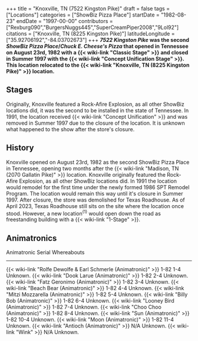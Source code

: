 +++
title = "Knoxville, TN (7522 Kingston Pike)"
draft = false
tags = ["Locations"]
categories = ["ShowBiz Pizza Place"]
startDate = "1982-08-23"
endDate = "1997-00-00"
contributors = ["Rexburg090","BurgersNuggs445","SuperCreamPiper2008","9Lol92"]
citations = ["Knoxville, TN (8225 Kingston Pike)"]
latitudeLongitude = ["35.92706192","-84.03702673"]
+++
***7522 Kingston Pike* was the second *ShowBiz Pizza Place*/*Chuck E. Cheese's Pizza* that opened in Tennessee on August 23rd, 1982 with a {{< wiki-link "Classic Stage" >}} and closed in Summer 1997 with the {{< wiki-link "Concept Unification Stage" >}}.
This location relocated to the {{< wiki-link "Knoxville, TN (8225 Kingston Pike)" >}} location.**

## Stages

Originally, Knoxville featured a Rock-Afire Explosion, as all other ShowBiz locations did, it was the second to be installed in the state of Tennessee. In 1991, the location received {{< wiki-link "Concept Unification" >}} and was removed in Summer 1997 due to the closure of the location. It is unknown what happened to the show after the store's closure.

## History

Knoxville opened on August 23rd, 1982 as the second ShowBiz Pizza Place in Tennessee, opening two months after the {{< wiki-link "Madison, TN (2070 Gallatin Pike)" >}} location. Knoxville originally featured the Rock-Afire Explosion, as all other ShowBiz locations did.
In 1991 the location would remodel for the first time under the newly formed 1986 SPT Remodel Program. The location would remain this way until it's closure in Summer 1997.
After closure, the store was demolished for Texas Roadhouse. As of April 2023, Texas Roadhouse still sits on the site where the location once stood. However, a new location<sup>(1)</sup> would open down the road as freestanding building with a {{< wiki-link "1-Stage" >}}.

## Animatronics

  Animatronic                                                           Serial      Whereabouts
  --------------------------------------------------------------------- ----------- -------------
  {{< wiki-link "Rolfe Dewolfe & Earl Schmerle (Animatronic)" >}}   1-82 1-4    Unknown.
  {{< wiki-link "Dook Larue (Animatronic)" >}}                      1-82 2-4    Unknown.
  {{< wiki-link "Fatz Geronimo (Animatronic)" >}}                   1-82 3-4    Unknown.
  {{< wiki-link "Beach Bear (Animatronic)" >}}                      1-82 4-4    Unknown.
  {{< wiki-link "Mitzi Mozzarella (Animatronic)" >}}                1-82 5-4    Unknown.
  {{< wiki-link "Billy Bob (Animatronic)" >}}                       1-82 6-4    Unknown.
  {{< wiki-link "Looney Bird (Animatronic)" >}}                     1-82 7-4    Unknown.
  {{< wiki-link "Choo Choo (Animatronic)" >}}                       1-82 8-4    Unknown.
  {{< wiki-link "Sun (Animatronic)" >}}                             1-82 10-4   Unknown.
  {{< wiki-link "Moon (Animatronic)" >}}                            1-82 11-4   Unknown.
  {{< wiki-link "Antioch (Animatronic)" >}}                         N/A         Unknown.
  {{< wiki-link "Wink" >}}                                          N/A         Unknown.
